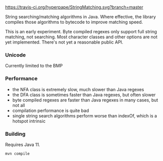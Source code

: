 https://travis-ci.org/hyperpape/StringMatching.svg?branch=master

String searching/matching algorithms in Java. Where effective, the
library compiles those algorithms to bytecode to improve matching
speed.

This is an early experiment. Byte compiled regexes only support full
string matching, not searching. Most character classes and other
options are not yet implemented. There's not yet a reasonable public
API.

### Unicode

Currently limited to the BMP

### Performance

- the NFA class is extremely slow, much slower than Java regexes
- the DFA class is sometimes faster than Java regexes, but often slower
- byte compiled regexes are faster than Java regexes in many cases, but not all
- compilation performance is quite bad
- single string search algorithms perform worse than indexOf, which is a
hotspot intrinsic

### Building

Requires Java 11.

    mvn compile